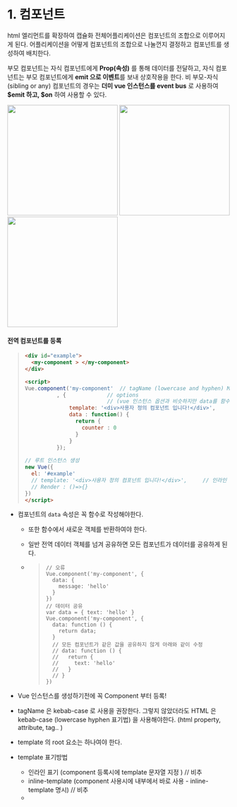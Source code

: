 # 1. 컴포넌트

html 엘리먼트를 확장하여 캡슐화
전체어플리케이션은 컴포넌트의 조합으로 이루어지게 된다.
어플리케이션을 어떻게 컴포넌트의 조합으로 나눌껀지 결정하고 컴포넌트를 생성하여 배치한다. 

부모 컴포넌트는 자식 컴포넌트에게 **Prop(속성)** 를 통해 데이터를 전달하고, 
자식 컴포넌트는 부모 컴포넌트에게 **emit 으로 이벤트**를 보내 상호작용을 한다.
비 부모-자식 (sibling or any) 컴포넌트의 경우는 **더미 vue 인스턴스를 event bus** 로 사용하여 **\$emit 하고, \$on** 하여 사용할 수 있다.

<img src="https://joshua1988.github.io/images/posts/web/vuejs/components.png" width="250px"/>  <img src="https://kr.vuejs.org/images/props-events.png" width="250px"/><img src="https://ob6mci30g.qnssl.com/Blog/ArticleImage/51_12.png" width="250px">

#### 전역 컴포넌트를 등록

> ```html
> <div id="example">
>   <my-component > </my-component>
> </div>
>
> <script>
> Vue.component('my-component'  // tagName (lowercase and hyphen) MyComponent
> 			, {				// options 
> 							// (vue 인스턴스 옵션과 비슷하지만 data를 함수로 사용해야한다.)
>               template: '<div>사용자 정의 컴포넌트 입니다!</div>',		// 인라인 
>               data : function() {
>                 return {
>                   counter : 0
>                 }
>               }
> 			});
> 			
> // 루트 인스턴스 생성
> new Vue({
>   el: '#example'
>   // template: '<div>사용자 정의 컴포넌트 입니다!</div>',		// 인라인
>   // Render : ()=>{}
> })
> </script>
> ```

- 컴포넌트의 `data` 속성은 꼭 함수로 작성해야한다. 

  - 또한 함수에서 새로운 객체를 반환하여야 한다.  

  - 일반 전역 데이터 객체를 넘겨 공유하면 모든 컴포넌트가 데이터를 공유하게 된다. 

  - > ```
    > // 오류
    > Vue.component('my-component', {
    >   data: {
    >     message: 'hello'
    >   }
    > })
    > // 데이터 공유
    > var data = { text: 'hello' }
    > Vue.component('my-component', {
    >   data: function () {
    >     return data;
    >   }
    >   // 모든 컴포넌트가 같은 값을 공유하지 않게 아래와 같이 수정
    >   // data: function () {
    >   //   return {
    >   //     text: 'hello'
    >   //   }
    >   // }
    > })
    > ```

- Vue 인스턴스를 생성하기전에 꼭 Component 부터 등록!

- tagName 은 kebab-case 로 사용을 권장한다. 그렇지 않았더라도 HTML 은 kebab-case (lowercase hyphen 표기법) 을 사용해야한다. (html property, attribute, tag.. )

- template 의 root 요소는 하나여야 한다. 

- template 표기방법

  - 인라인  표기 (component 등록시에 template 문자열 지정 )  // 비추
  - inline-template (component 사용시에 내부에서 바로 사용 - inline-template 명시) // 비추
  - <template> 태그 (.vue 파일에서 주로 사용)
  - <script type="text/x-template" id="templateId">   // 비추

- 렌더링 
  > ```
  > <div id="example">
  >   <div>사용자 정의 컴포넌트 입니다!</div>
  > </div>
  > ```


#### 지역 컴포넌트 등록

> ```
> var Child = {
>   template: '<div>사용자 정의 컴포넌트 입니다!</div>'
> }
>
> new Vue({
>   // ...
>   components: {
>     // <my-component> 는 상위 템플릿에서만 사용할 수 있습니다.
>     'my-component': Child
>   }
> })
> ```

- 지역 컴포넌트 등록은 array [ ... ] 로도 가능하다 


#### \.vue 단일 파일 컴포넌트 - vue-loader 에 의해 파싱되어 지원되어진다. 

- ES6 나 CSS 빌드 등을 지원하게 되며, 컴포넌트 단위로 분리, 관리할 수 있다. 템플릿도 깔끔하게 작성가능.
- vue.component 하지 않음 (자동), 반드시 export 해야함. 
- template 에 id 부여하지 않음 (자동)
- 사용할때는 import 해서 사용함. 
- vetur 에서 scaffold 로 Snippet 할 수 있음


- .vue 파일

  > ```
  > <template>	// id 부여하지 않음
  >   <div>
  >     component test-son1<br/>
  >     {{text}}-{{isComplete}}
  >   </div>
  > </template>
  >
  > <script>
  > export default {	// vue.component 하지 않음, 반드시 export 해야함.
  >   name: 'ZVueCompSon',
  >   data () {
  >     return {
  >     }
  >   },
  >   props : ['text','isComplete'],
  >   computed : {
  >   },  
  >   methods : {
  >   }  
  > }
  > </script>
  >
  > <style>
  > </style>
  > ```

#### DOM template 제한 사항 및 해결책

> ```
> <!-- 문제 : <table> 은 하위에 가질 수 있는 element 가 제한이 있다 -->
> <table>
>   <my-row>...</my-row>
> </table>
> ```

> ```
> <!-- is 특수 속성 사용 -->
> <table>
>   <tr is="my-row"></tr>
> </table>
> ```

> **다음 소스 중 하나에 포함되면 문자열 템플릿을 사용하는 경우에는 이러한 제한 사항이 적용되지 않습니다.**:
>
> - `<script type="text/x-template">`
> - JavaScript 인라인 템플릿 문자열
> - `.vue` 컴포넌트 (단일파일 컴포넌트)
>
> 따라서 가능한 경우 항상 문자열 템플릿을 사용하는 것이 좋습니다.
>
> - <template> 를 사용할때는 is 특수 속성을 사용해야한다. 



# 2. Props  

상위 컴포넌트의 데이터를 하위 컴포넌트로 전달하는 사용자 지정 특성.

- 컴포넌트 정의할때 props 지정

> Vue.component('child', {  
> // props 정의  
> ***props: ['MyMessage'],***
> // 데이터와 마찬가지로 prop은 템플릿 내부에서 사용할 수 있으며  
> // vm의 this.MyMessage로 사용할 수 있습니다.  
> template: '<span>{{ MyMessage}}</span>'})

- 컴포넌트 사용할때 props 전달

> ```<child my-message="안녕하세요!"></child>```

- 동적 Props 바인딩

> ```<child :my-message="parentMsg"></child>```

- v-bind 을 이용한 객체 Props 바인딩

> ```todo: {  text: 'Learn Vue',  isComplete: false}```
>
> ```
> <todo-item v-bind="todo"></todo-item>
> ```
> 아래와 같다.
> ```
> <todo-item
>   v-bind:text="todo.text"
>   v-bind:is-complete="todo.isComplete"
> ></todo-item>
> ```

- 리터럴 구문은 문자열이기 때문에 숫자 상수를 전달하고자 하면 v-bind 를 이용하여 전달해야한다.

- 단방향 (상위==>하위)  흐름 : 상위 데이터가 업데이트 되면 하위는 업데이트 되지만 하위에서 업데이트 되면 상위는 업데이트 되지 않는다.

- primitive 일 경우에는 하위컴포넌트에서 받은 prop 를 업데이트 하면 하위 컴포넌트에만 반영되면서 워닝이 나오고, object 일 경우에는 하위컴포넌트에서 받은 prop 를 업데이트 하면 워닝 없이 모든 컴포넌트가 업데이트 된다. 

- 만약 하위에서 prop 로 데이터를 받은 후에 해당 데이터를 업데이트 하고자 하면 ==> 새로운 내부 데이터를 만들어 상위에서 받은 prop 는 초기값으로만 사용한다. 

  >props: ['initialCounter'],data: function () {  return { counter: this.initialCounter }}

- 만약 값은 업데이트 되지 않지만, 상위에서 받은 prop 를 변형해서 고정시키고자 한다면 computed 를 사용한다. 

  >props: ['size'],computed: {  normalizedSize: function () {    return this.size.trim().toLowerCase()  }}

- 컴포넌트는 자신의 props 의 요구사항을 지정하여 검증할 수 있고, 요구사항이 충족되지 않으면 워닝이 나온다. 이때는 props 를 배열이 아닌 객체 타입으로 사용한다. 

  > ```
  > Vue.component('example', {
  >   props: {
  >     // 기본 타입 확인 (`null` 은 어떤 타입이든 가능하다는 뜻입니다)
  >     propA: Number,
  >     // 여러개의 가능한 타입
  >     propB: [String, Number],
  >     // 문자열이며 꼭 필요합니다
  >     propC: {
  >       type: String,
  >       required: true
  >     },
  >     // 숫자이며 기본 값을 가집니다
  >     propD: {
  >       type: Number,
  >       default: 100
  >     },
  >     // 객체/배열의 기본값은 **팩토리 함수에서 반환 되어야 합니다.**
  >     propE: {
  >       type: Object,
  >       default: function () {
  >         return { message: 'hello' }
  >       }
  >     },
  >     // 사용자 정의 유효성 검사 가능
  >     propF: {
  >       validator: function (value) {
  >         return value > 10
  >       }
  >     }
  >   }
  > })
  > ```

- > `type`은 다음 네이티브 생성자 중 하나를 사용할 수 있습니다.
  >
  > - String
  > - Number
  > - Boolean
  > - Function
  > - Object
  > - Array
  > - Symbol
  >
  > 또한, `type` 은 커스텀 생성자 함수가 될 수 있고, assertion은 `instanceof` 체크로 만들어 질 것입니다.
  >
  > props 검증이 실패하면 Vue는 콘솔에서 경고를 출력합니다(개발 빌드를 사용하는 경우). props는 컴포넌트 인스턴스가 **생성되기 전**에 검증되기 때문에 `default` 또는 `validator`함수 내에서 `data`, `computed` 또는 `methods`와 같은 인스턴스 속성을 사용할 수 없습니다.



# 3. event 및 기타 속성

- props 가 아닌 속성을 컴포넌트에 전달하게 되면  

  - 일단 모두 컴포넌트 root element 에 자동으로 추가된다. 
  - 중첩 (컴포넌트 내부에서도 있고, 상위에서도 전달되어 자동으로 추가된 속성) 된 속성의 경우
    - style : 합쳐져서 최종적인 style 을 만든다.  
    - 그외 : 전달된 속성이 내부 속성을 대체한다. 

- 이벤트 트리거(발산)

  - $emit : 이벤트 트리거

- 이벤트 감지 등록

  - v-on : 템플릿에 자식에서 호출한 이벤트 감지 등록  ($on 은 자식 이벤트는 감지하지 않음)
  - \$on  : 자식 이외의 이벤트 감지 등록 (더미 vue 객체 (이벤트버스) 와 \$emit, $on 을 통한 통신)
  - 컴포넌트에서 발행한 이벤트가 기본 이벤트와 이름이 같다면 
    - 기본적으로 컴포넌트에서 발생한 이벤트로 인식된다.
    - 구별하고자 하면 v-on:click.native="xxx" 처럼 native 수식어를 붙여준다. 


  - > ```
    > <div id="counter-event-example">
    >   <p>{{ total }}</p>
    >   <button-counter v-on:increment="incrementTotal"></button-counter>
    >   <button-counter v-on:increment="incrementTotal"></button-counter>
    > </div>
    > ```
    >

- > ```
  > Vue.component('button-counter', {
  >   template: '<button v-on:click="incrementCounter">{{ counter }}</button>',
  >   data: function () {
  >     return {
  >       counter: 0
  >     }
  >   },
  >   methods: {
  >     incrementCounter: function () {
  >       this.counter += 1
  >       this.$emit('increment')
  >     }
  >   },
  > })
  >
  > new Vue({
  >   el: '#counter-event-example',
  >   data: {
  >     total: 0
  >   },
  >   methods: {
  >     incrementTotal: function () {
  >       this.total += 1
  >     }
  >   }
  > })
  >  
  > ```

- .sync 수식어 : 양방향바인딩(??) 이라기보다는 update:name 이벤트수신에 대한 syntex sugar.

- 사용자정의 입력 컴포넌트

  - v-model 로 앙방향 바인딩 할 수 있다. 

  - v-model 을 사용하면 컴포넌트는 value prop 를 가져야하고, input 이벤시에 상위로 input 이벤트를 $emit 하여야 한다. 

  - checkbox 등의 특수 타입 입력 컴포넌트를 위해 v-model 을 커스텀할 수 있다. 

    - > ```
      > Vue.component('my-checkbox', {
      >   model: {
      >     prop: 'checked',
      >     event: 'change'
      >   },
      >   props: {
      >     // 다른 목적을 위해 `value` prop를 사용할 수 있습니다.
      >     checked: Boolean,
      >     value: String
      >   },
      >   // ...
      > })
      >
      > ```
      >
      > ```
      > <my-checkbox v-model="foo" value="some value"></my-checkbox>
      >
      > ```
      >
      > 아래와 같습니다
      >
      > ```
      > <my-checkbox
      >   :checked="foo"
      >   @change="val => { foo = val }"
      >   value="some value">
      > </my-checkbox>
      > ```

  ​


# 4. 슬롯

- 범위 컴파일

  - 상위 데이터는 상위 범위로 컴파일 되며, 하위 데이터는 하위 범위로 컴파일 된다. 

- 단일 슬롯

  - 기본적으로 상위에서 component 태그 안의 컨텐츠는 삭제된다. 
  - component template 안에 <slot> 이 있다면 상위의 component 태그 안의 컨텐츠가 <slot> 위치에 삽입되어 <slot> 을 대체한다. 
  - 이는 prop 로 html 문자열을 전달하기 귀찮은 문제를 해결한다. 

- 이름을 가지는 슬롯

  - 슬롯이 여러개 있다면 slot 이 이름을 가질 수 있다. 상위에서 component 태그 안의 컨텐츠에 slot 이름을 주어 대체할 위치를 지정할 수 있다. 이때 이름이 없는 기본 slot 이 하나 존재할 수 있고, 이 기본 슬롯은 이름 없는 컨텐츠의 포괄적 컨테이너가 된다. 

- 범위를 가지는 슬롯

  - component 가 slot 을 가지고, 상위에서 component 태그 안의 컨텐츠(template 포함 모든 component 나 element) 가 sslot-scope 를 가지면 하위 component 의 slot 태그에서 지정된 속성 (prop) 를 사용할 수 있다. 

  - > 범위가 지정된 슬롯은 이미 렌더링 된 엘리먼트 대신 재사용 가능한 템플릿(데이터를 전달할 수 있음)으로 작동하는 특별한 유형의 슬롯입니다.
    >
    > prop을 컴포넌트에게 전달하는 것처럼, 하위 컴포넌트에서 단순히 데이터를 슬롯에 전달하면 됩니다.
    >
    > ```
    > <div class="child">
    >   <slot text="hello from child"></slot>
    > </div>
    >
    > ```
    >
    > 부모에서, 특별한 속성 `scope-scope`를 가진 `<template>` 엘리먼트가 있어야 합니다. 이것은 범위를 가지는 슬롯을 위한 템플릿임을 나타냅니다. `slot-scope`의 값은 자식으로부터 전달 된 props 객체를 담고있는 임시 변수의 이름입니다:
    >
    > ```
    > <div class="parent">
    >   <child>
    >     <template slot-scope="props">
    >       <span>hello from parent</span>
    >       <span>{{ props.text }}</span>
    >     </template>
    >   </child>
    > </div>
    >
    > ```
    >
    > 위를 렌더링하면 출력은 다음과 같습니다.
    >
    > ```
    > <div class="parent">
    >   <div class="child">
    >     <span>hello from parent</span>
    >     <span>hello from child</span>
    >   </div>
    > </div>
    >
    > ```
    >
    > > 2.5.0+에서, `slot-scope` 는 더이상 `<template>` 뿐 아니라 컴포넌트나 엘리먼트에서도 사용할 수 있습니다.
    >
    > 범위가 지정된 슬롯의 보다 일반적인 사용 사례는 컴포넌트 사용자가 리스트의 각 항목을 렌더링하는 방법을 사용자 정의할 수 있는 리스트 컴포넌트입니다.
    >
    > ```
    > <my-awesome-list :items="items">
    >   <!-- scoped slot 역시 이름을 가질 수 있습니다 -->
    >   <li
    >     slot="item"
    >     slot-scope="props"
    >     class="my-fancy-item">
    >     {{ props.text }}
    >   </li>
    > </my-awesome-list>
    >
    > ```
    >
    > 그리고 리스트 컴포넌트의 템플릿 :
    >
    > ```
    > <ul>
    >   <slot name="item"
    >     v-for="item in items"
    >     :text="item.text">
    >     <!-- 대체 컨텐츠는 여기입니다. -->
    >   </slot>
    > </ul>
    >
    > ```

- 디스트럭처링 

  - slot-scope 에서 객체로 받아서 obj.name 형태로도 사용가능하고, 
  - ES2015 디스트럭처 표현식으로도 사용가능하다. {name1, name2...}


# 5. 동적컴포넌트

- 컴포넌트를 이름으로 바꿔 넣을 수 있다. 

  - >```
    >var vm = new Vue({
    >  el: '#example',
    >  data: {
    >    currentView: 'home'
    >  },
    >  components: {
    >    home: { /* ... */ },
    >    posts: { /* ... */ },
    >    archive: { /* ... */ }
    >  }
    >})
    >```
    >
    >```
    ><component v-bind:is="currentView">
    >  <!-- vm.currentView가 변경되면 컴포넌트가 변경됩니다! -->
    ></component>
    >```

- 이때 바뀌여서 없어지는 (비활성??) 컴포넌트를 캐시하기 위해서 <keep-alive> 를 사용할 수 있다. 

  - > ```
    > <keep-alive>
    >   <component :is="currentView">
    >     <!-- 비활성화 된 컴포넌트는 캐시 됩니다! -->
    >   </component>
    > </keep-alive>
    > ```


# 6. 기타

- 재사용 가능한 컴포넌트 제작하기

  - prop, event, slot  이용하여 잘 설계된 컴포넌트.

- 자식 컴포넌트 참조 : ref 속성을 줘서 자식 직접 참조

  - > ```
    > <div id="parent">
    >   <user-profile ref="profile"></user-profile>
    > </div>
    > ```

  - > ```
    > var parent = new Vue({ el: '#parent' })
    > // 자식 컴포넌트 인스턴스에 접근합니다.
    > var child = parent.$refs.profile
    > ```

- 비동기 컴포넌트 & 고급 비동기 컴포넌트

  - 컴포넌트를 비동기로 필요할때 로드할 수 있다. 
  - https://jsfiddle.net/changjoo_park/em578twu/

- 컴포넌트 이름 규약

  - 컴포넌트나 prop 등록할때 kebab/camel/pascal case 를 사용가능하나 html 에서는 kebab 만 가능.

- 재귀 컴포넌트 & 컴포넌트 사이의 순환 참조

  - 재귀로 컴포넌트를 사용할 수 있다.
  - tree 컴포넌트등.. 
  - stackoverflow 가능성 있다. 

- 인라인 템플릿

  - component 사용하면서 inline-template 이라고 명시하고 바로 html 템플릿 사용.

- X-Templates

  - script 에 템프릿 표기 (비추) 

- v-once를 이용한 비용이 적게드는 정적 컴포넌트

  - 정적인 컴포넌트라면 v-once 속성을 이용하면 캐시하여 빠르다.
  - 데이터는 초기값을 제외하고는 바인딩 되지 않음.

- component 에서 css (스타일) = .vue 

  - 전역
  - scoped
  - computed




